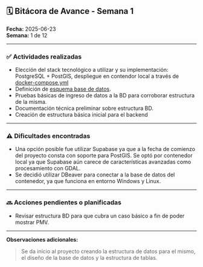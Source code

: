 ## 🗓 Bitácora de Avance - Semana 1

**Fecha:** 2025-06-23  
**Semana:** 1 de 12  

---

### ✅ Actividades realizadas

- Elección del stack tecnológico a utilizar y su implementación: PostgreSQL + PostGIS, despliegue en contendor local a través de [docker-compose.yml](/docker-compose.yml)
- Definición de [esquema base de datos](/db/schema.sql).
- Pruebas básicas de ingreso de datos a la BD para corroborar estructura de la misma.
- Documentación técnica preliminar sobre estructura BD.
- Creación de estructura básica inicial para el backend

---

### ⚠️ Dificultades encontradas

- Una opción posible fue utilizar Supabase ya que a la fecha de comienzo del proyecto consta con soporte para PostGIS. Se optó por contenedor local ya que Supabase aún carece de características avanzadas como procesamiento con GDAL.
- Se decidió utilizar DBeaver para conectar a la base de datos del contenedor, ya que funciona en entorno Windows y Linux. 

---

### 🔜 Acciones pendientes o planificadas

- Revisar estructura BD para que cubra un caso básico a fin de poder mostrar PMV.

---

**Observaciones adicionales:**
> Se da inicio al proyecto creando la estructura de datos para el mismo, el diseño de la base de datos y la estructura de tablas.
